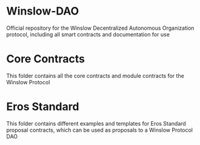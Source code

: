 # Winslow-DAO
Official repository for the Winslow Decentralized Autonomous Organization protocol, including all smart contracts and documentation for use

# Core Contracts
This folder contains all the core contracts and module contracts for the Winslow Protocol

# Eros Standard
This folder contains different examples and templates for Eros Standard proposal contracts, which can be used as proposals to a Winslow Protocol DAO
